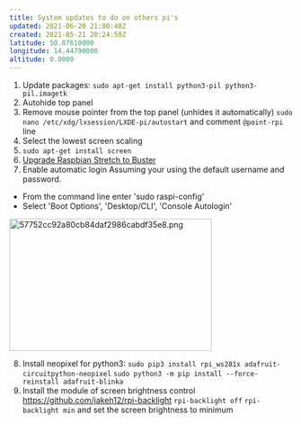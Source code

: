 ```yaml
---
title: System updates to do on others pi's
updated: 2021-06-20 21:00:48Z
created: 2021-05-21 20:24:50Z
latitude: 50.07610000
longitude: 14.44790000
altitude: 0.0000
---
```


1.  Update packages:
    `sudo apt-get install python3-pil python3-pil.imagetk`
2.  Autohide top panel
3.  Remove mouse pointer from the top panel (unhides it automatically)
    `sudo nano /etc/xdg/lxsession/LXDE-pi/autostart` and comment `@point-rpi` line
4.  Select the lowest screen scaling
5.  `sudo apt-get install screen`
6.  [Upgrade Raspbian Stretch to Buster](../../../undefined)
7.  Enable automatic login
    Assuming your using the default username and password.

- From the command line enter 'sudo raspi-config'
- Select 'Boot Options', 'Desktop/CLI', 'Console Autologin'

<img src="../../../_resources/57752cc92a80cb84daf2986cabdf35e8.png" alt="57752cc92a80cb84daf2986cabdf35e8.png" width="360" height="235">

8. Install neopixel for python3:
`sudo pip3 install rpi_ws281x adafruit-circuitpython-neopixel`
`sudo python3 -m pip install --force-reinstall adafruit-blinka`
9. Install the module of screen brightness control
https://github.com/jakeh12/rpi-backlight
`rpi-backlight off`
`rpi-backlight min`
and set the screen brightness to minimum